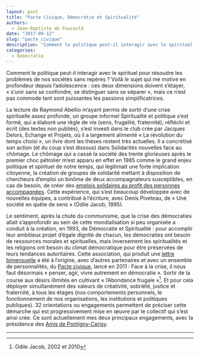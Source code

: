 ```yaml
---
layout: post
title: "Pacte Civique, Démocratie et Spiritualité"
authors: 
  - Jean-Baptiste de Foucauld
date: "2017-09-12"
slug: "pacte_civique"
description: "Comment le politique peut-il interagir avec le spirituel pour résoudre les problèmes de nos sociétés sans repères."
categories:
  - Democratie
---
```


Comment le politique peut-il interagir avec le spirituel pour résoudre les problèmes de nos sociétés sans repères ? Voilà le sujet qui me motive en profondeur depuis l’adolescence : ces deux dimensions doivent s’étayer, « s’unir sans se confondre, se distinguer sans se séparer », mais ce n’est pas commode tant sont puissantes les passions simplificatrices.

La lecture de Raymond Abellio m’ayant permis de sortir d’une crise spirituelle assez profonde, un groupe informel Spiritualité et politique s’est formé, qui a élaboré une règle de vie (sens, frugalité, fraternité), réfléchi et écrit (des textes non publiés), s’est investi dans le club crée par Jacques Delors, Echange et Projets, où il a largement alimenté « La révolution du temps choisi », un livre dont les thèses restent très actuelles. Il a concrétisé son action (et du coup s’est  dissous) dans Solidarités nouvelles face au chômage. Le chômage qui a cassé la société des trente glorieuses après le premier choc pétrolier m’est apparu en effet en 1985 comme le grand enjeu politique et spirituel de notre temps, qui légitimait une forte implication citoyenne, la création de groupes de solidarité mettant à disposition de chercheurs d’emploi un binôme de deux accompagnateurs susceptibles, en cas de besoin, de créer des [emplois solidaires au profit des personnes accompagnées][1]. Cette expérience, qui s’est beaucoup développée avec de nouvelles équipes, a contribué à l’écriture, avec Denis Piveteau, de « Une société en quête de sens » (Odile Jacob, 1995).  

Le sentiment, après la chute du communisme, que la crise des démocraties allait s’approfondir au sein de cette mondialisation si peu organisée a conduit à la création, en 1993, de Démocratie et Spiritualité : pour accomplir leur ambitieux projet d’égale dignité de chacun, les démocraties ont besoin de ressources morales et spirituelles, mais inversement les spiritualités et les religions ont besoin du climat démocratique pour être préservées de leurs tendances autoritaires. Cette association, qui produit une [lettre bimensuelle][2] a été à l’origine, avec d’autres partenaires et avec un ensemble de personnalités, du [Pacte civique][3], lancé en 2011 : Face à la crise, il nous faut désormais « penser, agir, vivre autrement en démocratie ». Sortir de la course aux désirs illimités en cultivant « l’Abondance frugale »[^1].  Et pour cela déployer simultanément des valeurs de créativité, sobriété, justice et fraternité, à tous les étages (nos comportements personnels, le fonctionnement de nos organisations, les institutions et politiques publiques). 32 orientations ou engagements permettent de préciser cette démarche qui est progressivement mise en œuvre par le collectif qui s’est ainsi crée. Ce sont actuellement mes deux principaux engagements, avec la présidence des [Amis de Pontigny-Cerisy][4].

---

[1]: http://www.snc.asso.fr
[2]: http://www.democratieetspiritualite.org
[3]: http://www.pacte-civique.org
[4]: http://www.ccic-cerisy.asso.fr

[^1]: Odile Jacob, 2002 et 2010
